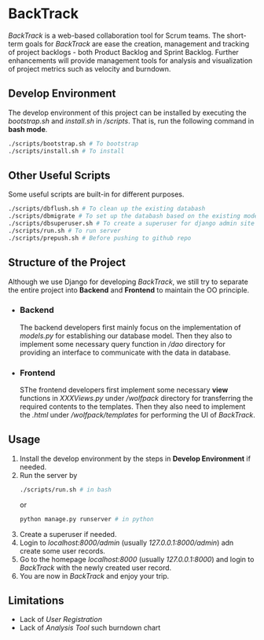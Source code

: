 # BackTrack
*BackTrack* is a web-based collaboration tool for Scrum teams. The short-term goals for *BackTrack* are ease the creation, management and tracking of project backlogs - both Product Backlog and Sprint Backlog. Further enhancements will provide management tools for analysis and visualization of project metrics such as velocity and burndown.

## Develop Environment
The develop environment of this project can be installed by executing the *bootstrap.sh* and *install.sh* in */scripts*. That is, run the following command in **bash mode**.
```bash
./scripts/bootstrap.sh # To bootstrap
./scripts/install.sh # To install
```

## Other Useful Scripts
Some useful scripts are built-in for different purposes.
```bash
./scripts/dbflush.sh # To clean up the existing databash
./scripts/dbmigrate # To set up the databash based on the existing models
./scripts/dbsuperuser.sh # To create a superuser for django admin site
./scripts/run.sh # To run server
./scripts/prepush.sh # Before pushing to github repo
```

## Structure of the Project
Although we use Django for developing *BackTrack*, we still try to separate the entire project into **Backend** and **Frontend** to maintain the OO principle. 
- ### Backend
    The backend developers first mainly focus on the implementation of *models.py* for establishing our database model. Then they also to implement some necessary query function in */dao* directory for providing an interface to communicate with the data in database.
- ### Frontend
    SThe frontend developers first implement some necessary **view** functions in *XXXViews.py* under */wolfpack* directory for transferring the required contents to the templates. Then they also need to implement the *.html* under */wolfpack/templates* for performing the UI of *BackTrack*.

## Usage
1. Install the develop environment by the steps in **Develop Environment** if needed.
2. Run the server by 
    ```bash
    ./scripts/run.sh # in bash
    ```
    or
    ```python
    python manage.py runserver # in python
    ```
3. Create a superuser if needed.
4. Login to *localhost:8000/admin* (usually *127.0.0.1:8000/admin*) adn create some user records.
5. Go to the homepage *localhost:8000* (usually *127.0.0.1:8000*) and login to *BackTrack* with the newly created user record.
6. You are now in *BackTrack* and enjoy your trip.

## Limitations
- Lack of *User Registration*
- Lack of *Analysis Tool* such burndown chart

